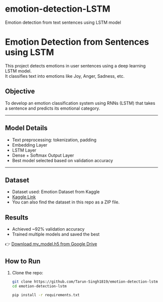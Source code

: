 # emotion-detection-LSTM
Emotion detection from text sentences using LSTM model


# Emotion Detection from Sentences using LSTM 

This project detects emotions in user sentences using a deep learning LSTM model.  
It classifies text into emotions like Joy, Anger, Sadness, etc.


## Objective

To develop an emotion classification system using RNNs (LSTM) that takes a sentence and predicts its emotional category.

---

## Model Details

- Text preprocessing: tokenization, padding
- Embedding Layer
- LSTM Layer
- Dense + Softmax Output Layer
- Best model selected based on validation accuracy

---

## Dataset

- Dataset used: Emotion Dataset from Kaggle  
- [Kaggle Link](https://www.kaggle.com/datasets/praveengovi/emotions-dataset-for-nlp)
- You can also find the dataset in this repo as a ZIP file.

## Results

- Achieved ~92% validation accuracy
- Trained multiple models and saved the best

👉 [Download my_model.h5 from Google Drive](https://drive.google.com/file/d/1gbgSh9uW0pXeRYP6lxwAhgGcoQbP9tgH/view?usp=drive_link)


## How to Run

1. Clone the repo:
   ```bash
   git clone https://github.com/Tarun-Singh1819/emotion-detection-lstm.git
   cd emotion-detection-lstm

   pip install -r requirements.txt
